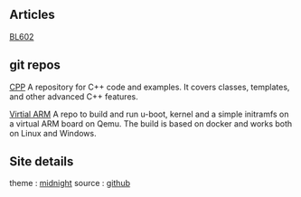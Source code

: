 ## Articles

[BL602](https://techneo.github.io/bl602)

## git repos

[CPP](https://github.com/techneo/cpp)
A repository for C++ code and examples. It covers classes, templates, and other advanced C++ features.

[Virtial ARM](https://github.com/techneo/virtual-arm)
A repo to build and run u-boot, kernel and a simple initramfs on a virtual ARM board on Qemu. The build is based on docker and works both on Linux and Windows.

## Site details

theme : [midnight](https://github.com/pages-themes/midnight)
source : [github](https://github.com/techneo/techneo.github.io)
